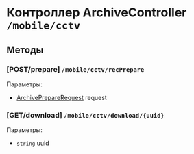 # Контроллер ArchiveController `/mobile/cctv`

## Методы

### [POST/prepare]  `/mobile/cctv/recPrepare`

Параметры: 

- [ArchivePrepareRequest](../OBJECT.md#ArchivePrepareRequest) request

### [GET/download]  `/mobile/cctv/download/{uuid}`

Параметры: 

- `string` uuid
